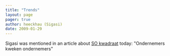 ```yaml
---
title: "Trends"
layout: page 
pager: true
author: heeckhau (Sigasi)
date: 2009-01-29
---
```

<div class="content">
<p>Sigasi was mentioned in an article about <a href="http://www.sokwadraat.be/" class="elf-external elf-icon">SO kwadraat</a> today: "Ondernemers kweken ondernemers"</p>  </div>


